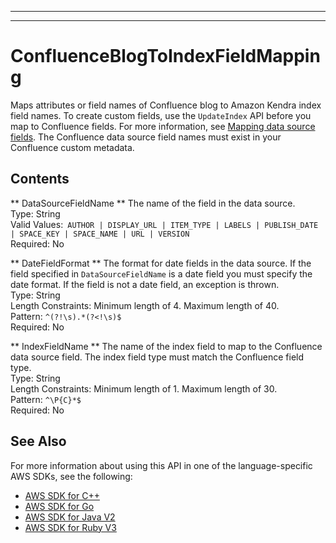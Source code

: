 --------

--------

# ConfluenceBlogToIndexFieldMapping<a name="API_ConfluenceBlogToIndexFieldMapping"></a>

Maps attributes or field names of Confluence blog to Amazon Kendra index field names\. To create custom fields, use the `UpdateIndex` API before you map to Confluence fields\. For more information, see [Mapping data source fields](https://docs.aws.amazon.com/kendra/latest/dg/field-mapping.html)\. The Confluence data source field names must exist in your Confluence custom metadata\.

## Contents<a name="API_ConfluenceBlogToIndexFieldMapping_Contents"></a>

 ** DataSourceFieldName **   <a name="Kendra-Type-ConfluenceBlogToIndexFieldMapping-DataSourceFieldName"></a>
The name of the field in the data source\.   
Type: String  
Valid Values:` AUTHOR | DISPLAY_URL | ITEM_TYPE | LABELS | PUBLISH_DATE | SPACE_KEY | SPACE_NAME | URL | VERSION`   
Required: No

 ** DateFieldFormat **   <a name="Kendra-Type-ConfluenceBlogToIndexFieldMapping-DateFieldFormat"></a>
The format for date fields in the data source\. If the field specified in `DataSourceFieldName` is a date field you must specify the date format\. If the field is not a date field, an exception is thrown\.  
Type: String  
Length Constraints: Minimum length of 4\. Maximum length of 40\.  
Pattern: `^(?!\s).*(?<!\s)$`   
Required: No

 ** IndexFieldName **   <a name="Kendra-Type-ConfluenceBlogToIndexFieldMapping-IndexFieldName"></a>
The name of the index field to map to the Confluence data source field\. The index field type must match the Confluence field type\.  
Type: String  
Length Constraints: Minimum length of 1\. Maximum length of 30\.  
Pattern: `^\P{C}*$`   
Required: No

## See Also<a name="API_ConfluenceBlogToIndexFieldMapping_SeeAlso"></a>

For more information about using this API in one of the language\-specific AWS SDKs, see the following:
+  [AWS SDK for C\+\+](https://docs.aws.amazon.com/goto/SdkForCpp/kendra-2019-02-03/ConfluenceBlogToIndexFieldMapping) 
+  [AWS SDK for Go](https://docs.aws.amazon.com/goto/SdkForGoV1/kendra-2019-02-03/ConfluenceBlogToIndexFieldMapping) 
+  [AWS SDK for Java V2](https://docs.aws.amazon.com/goto/SdkForJavaV2/kendra-2019-02-03/ConfluenceBlogToIndexFieldMapping) 
+  [AWS SDK for Ruby V3](https://docs.aws.amazon.com/goto/SdkForRubyV3/kendra-2019-02-03/ConfluenceBlogToIndexFieldMapping) 